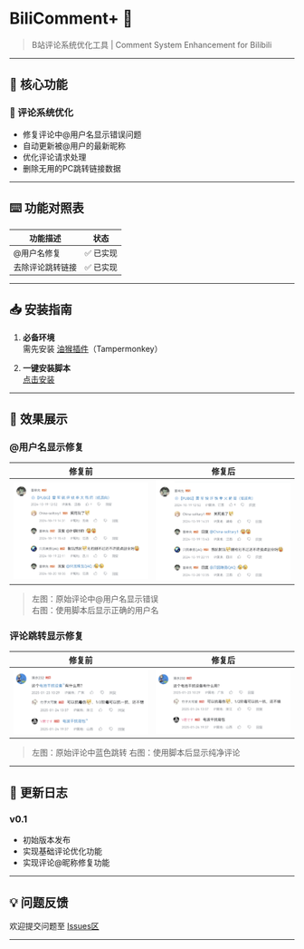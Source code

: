 # BiliComment+ 📝

> B站评论系统优化工具 | Comment System Enhancement for Bilibili

---

## 🚀 核心功能

### 💬 评论系统优化
- 修复评论中@用户名显示错误问题
- 自动更新被@用户的最新昵称
- 优化评论请求处理
- 删除无用的PC跳转链接数据

---

## ⌨️ 功能对照表
| 功能描述            | 状态                    |
|--------------------|-------------------------|
| @用户名修复         | ✅ 已实现               |
| 去除评论跳转链接    | ✅ 已实现               |

---

## 📥 安装指南

1. **必备环境**  
   需先安装 [油猴插件][tm]（Tampermonkey）

2. **一键安装脚本**  
   [点击安装][install]

---

## 📸 效果展示

### @用户名显示修复
| 修复前 | 修复后 |
|--------|--------|
|![修复前效果](./img/@修复前.png) | ![修复后效果](./img/@修复后.png)|

> 左图：原始评论中@用户名显示错误  
> 右图：使用脚本后显示正确的用户名
### 评论跳转显示修复
| 修复前 | 修复后 |
|--------|--------|
|![修复前效果](./img/评论跳转修复前.png) | ![修复后效果](./img/评论跳转修复后.png)|

> 左图：原始评论中蓝色跳转
> 右图：使用脚本后显示纯净评论

---

## 🔄 更新日志

### v0.1
- 初始版本发布
- 实现基础评论优化功能
- 实现评论@昵称修复功能

---

## 💡 问题反馈
欢迎提交问题至 [Issues区][issues]

---

<!-- 隐式链接定义 -->
[tm]: https://www.tampermonkey.net/
[install]: https://github.com/uncharity/BiliComment-/raw/main/main.user.js
[issues]: https://github.com/uncharity/BiliComment-/issues
